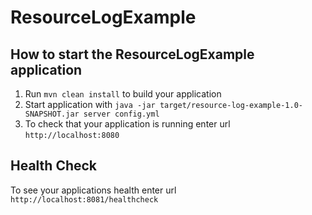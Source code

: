 # ResourceLogExample

How to start the ResourceLogExample application
---

1. Run `mvn clean install` to build your application
1. Start application with `java -jar target/resource-log-example-1.0-SNAPSHOT.jar server config.yml`
1. To check that your application is running enter url `http://localhost:8080`

Health Check
---

To see your applications health enter url `http://localhost:8081/healthcheck`

